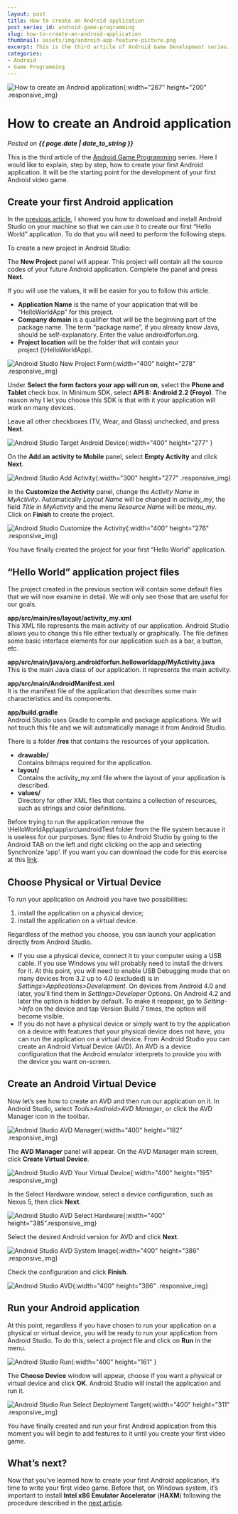 ```yaml
---
layout: post
title: How to create an Android application
post_series_id: android-game-programming
slug: how-to-create-an-android-application
thumbnail: assets/img/android-app-feature-picture.png
excerpt: This is the third article of Android Game Development series. Here I would like to explain, step by step, how to create an Android application.
categories:
- Android
- Game Programming
---
```


![How to create an Android application](assets/img/android-app-feature-picture.png){:width="267" height="200" .responsive_img}

# How to create an Android application
_Posted on **{{ page.date | date_to_string }}**_

This is the third article of the [Android Game Programming](android-game-programming) series. Here I would like to explain, step by step, how to create your first Android application. It will be the starting point for the development of your first Android video game.

## Create your first Android application

In the [previous article](how-to-install-android-studio), I showed you how to download and install Android Studio on your machine so that we can use it to create our first “Hello World” application. To do that you will need to perform the following steps.

To create a new project in Android Studio:

The **New Project** panel will appear. This project will contain all the source codes of your future Android application. Complete the panel and press **Next**.

If you will use the values, it will be easier for you to follow this article.

-   **Application Name** is the name of your application that will be “HelloWorldApp” for this project.
-   **Company domain** is a qualifier that will be the beginning part of the package name. The term “package name”, if you already know Java, should be self-explanatory. Enter the value androidforfun.org.
-   **Project location** will be the folder that will contain your project (<workspace>\\HelloWorldApp).

![Android Studio New Project Form](assets/img/AndroidStudioNewProjectForm.png){:width="400" height="278" .responsive_img}

Under **Select the form factors your app will run on**, select the **Phone and Tablet** check box. In Minimum SDK, select **API 8: Android 2.2 (Froyo)**. The reason why I let you choose this SDK is that with it your application will work on many devices.

Leave all other checkboxes (TV, Wear, and Glass) unchecked, and press **Next**.

![Android Studio Target Android Device](assets/img/AndroidStudioTargetAndroidDevice.png){:width="400" height="277" }

On the **Add an activity to Mobile** panel, select **Empty Activity** and click **Next**.

![Android Studio Add Activity](assets/img/AndroidStudioAddActivity.png){:width="300" height="277" .responsive_img}

In the **Customize the Activity** panel, change the _Activity Name_ in _MyActivity_. Automatically _Layout Name_ will be changed in _activity\_my_, the field _Title_ in _MyActivity_ and the menu _Resource Name_ will be _menu\_my_. Click on **Finish** to create the project.

![Android Studio Customize the Activity](assets/img/AndroidStudioCustomizeTheActivity.png){:width="400" height="276" .responsive_img}

You have finally created the project for your first “Hello World” application.

## “Hello World” application project files

The project created in the previous section will contain some default files that we will now examine in detail. We will only see those that are useful for our goals.

**app/src/main/res/layout/activity\_my.xml**  
This XML file represents the main activity of our application. Android Studio allows you to change this file either textually or graphically. The file defines some basic interface elements for our application such as a bar, a button, etc.

**app/src/main/java/org.androidforfun.helloworldapp/MyActivity.java**  
This is the main Java class of our application. It represents the main activity.

**app/src/main/AndroidManifest.xml**  
It is the manifest file of the application that describes some main characteristics and its components.

**app/build.gradle**  
Android Studio uses Gradle to compile and package applications. We will not touch this file and we will automatically manage it from Android Studio.

There is a folder **/res** that contains the resources of your application.

-   **drawable/**  
    Contains bitmaps required for the application.
-   **layout/**  
    Contains the activity\_my.xml file where the layout of your application is described.
-   **values/**  
    Directory for other XML files that contains a collection of resources, such as strings and color definitions.

Before trying to run the application remove the <workspace>\\HelloWorldApp\\app\\src\\androidTest folder from the file system because it is useless for our purposes. Sync files to Android Studio by going to the Android TAB on the left and right clicking on the app and selecting Synchronize ‘app’. If you want you can download the code for this exercise at this [link](https://github.com/sasadangelo/HelloWorldApp/archive/0.0.1.zip).

## Choose Physical or Virtual Device

To run your application on Android you have two possibilities:

1.  install the application on a physical device;
2.  install the application on a virtual device.

Regardless of the method you choose, you can launch your application directly from Android Studio.

-   If you use a physical device, connect it to your computer using a USB cable. If you use Windows you will probably need to install the drivers for it. At this point, you will need to enable USB Debugging mode that on many devices from 3.2 up to 4.0 (excluded) is in _Settings>Applications>Development_. On devices from Android 4.0 and later, you’ll find them in _Settings>Developer_ Options. On Android 4.2 and later the option is hidden by default. To make it reappear, go to _Setting->Info_ on the device and tap Version Build 7 times, the option will become visible.
-   If you do not have a physical device or simply want to try the application on a device with features that your physical device does not have, you can run the application on a virtual device. From Android Studio you can create an Android Virtual Device (AVD). An AVD is a device configuration that the Android emulator interprets to provide you with the device you want on-screen.

## Create an Android Virtual Device

Now let’s see how to create an AVD and then run our application on it. In Android Studio, select _Tools>Android>AVD Manager_, or click the AVD Manager icon in the toolbar.

![Android Studio AVD Manager](assets/img/AndroidStudioAVDManager.png){:width="400" height="182" .responsive_img}

The **AVD Manager** panel will appear. On the AVD Manager main screen, click **Create Virtual Device**.

![Android Studio AVD Your Virtual Device](assets/img/AndroidStudioAVDYourVirtualDevice.png){:width="400" height="195" .responsive_img}

In the Select Hardware window, select a device configuration, such as Nexus 5, then click **Next**.

![Android Studio AVD Select Hardware](assets/img/AndroidStudioAVDSelectHardware.png){:width="400" height="385".responsive_img}

Select the desired Android version for AVD and click **Next**.

![Android Studio AVD System Image](assets/img/AndroidStudioAVDSystemImage.png){:width="400" height="386" .responsive_img}

Check the configuration and click **Finish**.

![Android Studio AVD](assets/img/AndroidStudioAVD.png){:width="400" height="386" .responsive_img}

## Run your Android application

At this point, regardless if you have chosen to run your application on a physical or virtual device, you will be ready to run your application from Android Studio. To do this, select a project file and click on **Run** in the menu.

![Android Studio Run](assets/img/AndroidStudioRun.png){:width="400" height="161" }

The **Choose Device** window will appear, choose if you want a physical or virtual device and click **OK**. Android Studio will install the application and run it.

![Android Studio Run Select Deployment Target](assets/img/AndroidStudioRunSelectDeploymentTarget.png){:width="400" height="311" .responsive_img}

You have finally created and run your first Android application from this moment you will begin to add features to it until you create your first video game.

## What’s next?

Now that you’ve learned how to create your first Android application, it’s time to write your first video game. Before that, on Windows system, it’s important to install **Intel x86 Emulator Accelerator** (**HAXM**) following the procedure described in the [next article](how-to-speed-up-android-virtual-device).